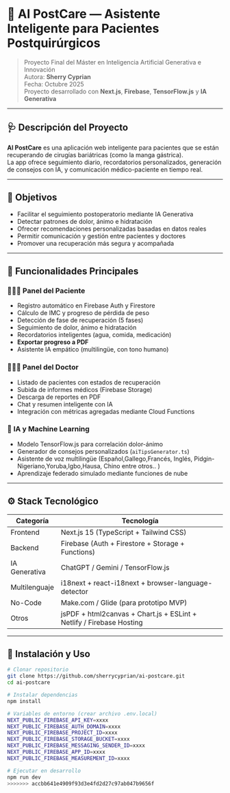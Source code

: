 # 💜 AI PostCare — Asistente Inteligente para Pacientes Postquirúrgicos

> Proyecto Final del Máster en Inteligencia Artificial Generativa e Innovación  
> Autora: **Sherry Cyprian**  
> Fecha: Octubre 2025  
> Proyecto desarrollado con **Next.js**, **Firebase**, **TensorFlow.js** y **IA Generativa**

---

## 🩺 Descripción del Proyecto

**AI PostCare** es una aplicación web inteligente para pacientes que se están recuperando de cirugías bariátricas (como la manga gástrica).  
La app ofrece seguimiento diario, recordatorios personalizados, generación de consejos con IA, y comunicación médico-paciente en tiempo real.

---

## 🎯 Objetivos

- Facilitar el seguimiento postoperatorio mediante IA Generativa  
- Detectar patrones de dolor, ánimo e hidratación  
- Ofrecer recomendaciones personalizadas basadas en datos reales  
- Permitir comunicación y gestión entre pacientes y doctores  
- Promover una recuperación más segura y acompañada  

---

## 🧩 Funcionalidades Principales

### 👩🏾‍⚕️ **Panel del Paciente**
- Registro automático en Firebase Auth y Firestore  
- Cálculo de IMC y progreso de pérdida de peso  
- Detección de fase de recuperación (5 fases)  
- Seguimiento de dolor, ánimo e hidratación  
- Recordatorios inteligentes (agua, comida, medicación)  
- **Exportar progreso a PDF**  
- Asistente IA empático (multilingüe, con tono humano)  

### 👨🏻‍⚕️ **Panel del Doctor**
- Listado de pacientes con estados de recuperación  
- Subida de informes médicos (Firebase Storage)  
- Descarga de reportes en PDF  
- Chat y resumen inteligente con IA  
- Integración con métricas agregadas mediante Cloud Functions  

### 🧠 **IA y Machine Learning**
- Modelo TensorFlow.js para correlación dolor-ánimo  
- Generador de consejos personalizados (`aiTipsGenerator.ts`)  
- Asistente de voz multilingüe (Español,Gallego,Francés, Inglés, Pidgin-Nigeriano,Yoruba,Igbo,Hausa, Chino entre otros.. )  
- Aprendizaje federado simulado mediante funciones de nube  

---

## ⚙️ Stack Tecnológico

| Categoría | Tecnología |
|------------|-------------|
| Frontend | Next.js 15 (TypeScript + Tailwind CSS) |
| Backend | Firebase (Auth + Firestore + Storage + Functions) |
| IA Generativa | ChatGPT / Gemini / TensorFlow.js |
| Multilenguaje | i18next + react-i18next + browser-language-detector |
| No-Code | Make.com / Glide (para prototipo MVP) |
| Otros | jsPDF + html2canvas + Chart.js + ESLint + Netlify / Firebase Hosting |

---

## 🚀 Instalación y Uso

```bash
# Clonar repositorio
git clone https://github.com/sherrycyprian/ai-postcare.git
cd ai-postcare

# Instalar dependencias
npm install

# Variables de entorno (crear archivo .env.local)
NEXT_PUBLIC_FIREBASE_API_KEY=xxxx
NEXT_PUBLIC_FIREBASE_AUTH_DOMAIN=xxxx
NEXT_PUBLIC_FIREBASE_PROJECT_ID=xxxx
NEXT_PUBLIC_FIREBASE_STORAGE_BUCKET=xxxx
NEXT_PUBLIC_FIREBASE_MESSAGING_SENDER_ID=xxxx
NEXT_PUBLIC_FIREBASE_APP_ID=xxxx
NEXT_PUBLIC_FIREBASE_MEASUREMENT_ID=xxxx

# Ejecutar en desarrollo
npm run dev
>>>>>>> accbb641e4909f93d3e4fd2d27c97ab047b9656f
